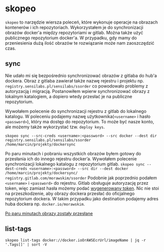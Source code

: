 # skopeo

`skopeo` to narzędzie wiersza poleceń, które wykonuje operacje na obrazach kontenerów i ich repozytoriach.
Wykorzystałem je do synchronizacji obrazów docker'a między repozytoriami w gitlab. Można także użyć publicznego repozytorium docker'a. W przypadku, gdy mamy do przeniesienia dużą ilość obrazów te rozwiązanie może nam zaoszczędzić czas.

## sync

Nie udało mi się bezpośrednio synchronizować obrazów z gitlaba do hub'a dockera. Obraz z gitlaba zawierał także nazwę rejestru i projektu np. `registry.sensilabs.pl/sensilabs/ssorder` co powodowało problemy z autoryzacją i migracją. Postanowiłem wpierw synchronizować obrazy z lokalnym katalogiem, a dopiero wtedy przesłać je na publiczne repozytorium.

Wywołałem polecenie do synchronizacji rejestru z gitlab do lokalnego katalogu. W poleceniu podajemy nazwę użytkownika(`<username>` i  hasło `<password>`), który ma dostęp do repozytorium. To może być nasze konto, ale możemy także wykorzystać tzw. `deploy keys`.

`skopeo sync --src-creds <username>:<password> --src docker --dest dir registry.sensilabs.pl/sensilabs/ssorder /home/marcin/projekty/dockersync`

Po paru minutach i pobraniu wszystkich obrazów byłem gotowy do przesłania ich do innego rejestru docker’a. Wywołałem polecenie synchronizacji lokalnego katalogu z repozytorium gitlab.
`skopeo sync --dest-creds <username>:<password> --src dir --dest docker /home/marcin/projekty/dockersync/ registry.gitlab.com/morawskim/ssorder`
Podobnie jak poprzednio podałem `<username>` i `<password>` do rejestru. Gitlab obsługuje autoryzację przez token, więc zamiast hasła możemy podać [wygenerowany token](https://gitlab.com/help/user/profile/personal_access_tokens).
Nic nie stoi na przeszkodzenie, aby obrazy dockera przesłać do oficjalnego repozytorium dockera. W takim przypadku jako destination podajemy adres huba dockera np. `docker.io/morawskim`.

[Po paru minutach obrazy zostały przesłane](https://gitlab.com/morawskim/ssorder/container_registry/)


## list-tags

`skopeo list-tags docker://docker.ioOrAWSEcrUrl/imageName | jq -r '.Tags[]' | sort -V`
